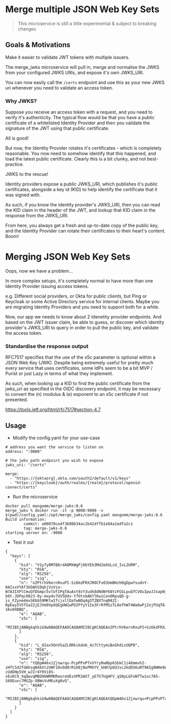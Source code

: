 # Merge multiple JSON Web Key Sets

> This microservice is still a little experimental & subject to breaking changes

## Goals & Motivations

Make it easier to validate JWT tokens with multiple issuers.

The merge_jwks microservice will pull in, merge and normalise the JWKS from your configured
JWKS URIs, and expose it's own JWKS_URI.

You can now easily call the `/certs` endpoint and use this as your new JWKS uri whenever you
need to validate an access token.

### Why JWKS?

Suppose you receive an access token with a request, and you need to verify it's authenticity.
The typical flow would be that you have a public certificate of a whitelisted Identity Provider
and then you validate the signature of the JWT using that public certificate.

All is good!

But now, the Identity Provider rotates it's certificates - which is completely reasonable.
You now need to somehow identify that this happened, and load the latest public certificate.
Clearly this is a bit clunky, and not best-practice.

JWKS to the rescue!

Identity providers expose a public JWKS_URI, which publishes it's public certificates,
alongside a key id (KID) to help identify the certificate that it was signed with.

As such, if you know the identity provider's JWKS_URI, then you can read the KID claim
in the header of the JWT, and lookup that KID claim in the response from the JWKS_URI.

From here, you always get a fresh and up-to-date copy of the public key, and the Identity
Provider can rotate their certificates to their heart's content. Boom!

# Merging JSON Web Key Sets

Oops, now we have a problem...

In more complex setups, it's completely normal to have more than one Identity Provider
issuing access tokens.

e.g. Different social providers, or Okta for public clients, but Ping or Keycloak or
some Active Directory service for internal clients. Maybe you are migrating Identity Providers
and you need to support both for a while.

Now, our app we needs to know about 2 Idenetity provider endpoints. And based on the JWT
issuer claim, be able to guess, or discover which identity provider's JWKS_URI to query
in order to pull the public key, and validate the access token.

### Standardise the response output

RFC7517 specifies that the use of the x5c parameter is optional within a JSON Web Key (JWK). 
Despite being extremely useful for pretty much every service that uses certificates, some IdPs
seem to be a bit MVP / Purist or just Lazy in terms of what they implement.

As such, when looking up a KID to find the public certificate from the jwks_uri as specified in
the OIDC discovery endpoint, it may be necessary to convert the (n) modulus & (e) exponent to an
x5c certificate if not presented.

https://tools.ietf.org/html/rfc7517#section-4.7

## Usage

- Modify the config.yaml for your use-case

```
# address you want the service to listen on
address: ":9000"

# the jwks path endpoint you wish to expose
jwks_uri: "/certs"

merge:
  - "https://{oktaorg}.okta.com/oauth2/default/v1/keys"
  - "https://{keycloak}/auth/realms/{realm}/protocol/openid-connect/certs"
```

- Run the microservice

```
docker pull mangomm/merge-jwks:0.6
merge_jwks % docker run -it -p 9000:9000 -v $(pwd)/config.yaml:/opt/merge_jwks/config.yaml mangomm/merge-jwks:0.6 
Build information:
        commit: a00870ce4f3680b34ac2b42dffb1e84a1edfa2c1
        tag: merge-jwks-0.6
starting server on: :9000
```

- Test it out

```
{
  "keys": [
    {
      "kid": "V1y7y0M7B6rdA0MXWgPj6bYEb3Md2mXULcU_IvL2URM",
      "kty": "RSA",
      "alg": "RS256",
      "use": "sig",
      "n": "nZPtrhV6ernRxuPI-Sz6kdFRXJR0CFx03UmBHzh0gDpwYsudnY-0AIxxVYAf3kDAhS9qhjVsVio-W7A3IXPlCmuQfDGmpc5vlUfIPgTAuAxt9zY3udk8dNdWY68YzFGSLpuQfCV8uIpwJJxapNjJn5VkVEEh2-b0t-JDPqcO023-0y-mxp4v7UV5Ddv-YfOtxbAKYlKwiConORpuQD-g-is_FZynm4mxSKbb59MKtwIfcjxllDafwNOq4g3TZBXTnqM42I-RpEwyIV5TGaZ2jEJVm9VpXQEgUW2wPDIPfyY1Ie3FrRfMSzTL8efhW74Wa6wPj2njPUqT6-16v0XBBQ",
      "e": "AQAB",
      "x5c": [
        "MIIBIjANBgkqhkiG9w0BAQEFAAOCAQ8AMIIBCgKCAQEAnZPtrhV6ernRxuPI+Sz6kdFRXJR0CFx03UmBHzh0gDpwYsudnY+0AIxxVYAf3kDAhS9qhjVsVio+W7A3IXPlCmuQfDGmpc5vlUfIPgTAuAxt9zY3udk8dNdWY68YzFGSLpuQfCV8uIpwJJxapNjJn5VkVEEh2+b0t+JDPqcO023+0y+mxp4v7UV5Ddv+YfOtxbAKYlKwiConORpuQD+g+is/FZynm4mxSKbb59MKtwIfcjxllDafwNOq4g3TZBXTnqM42I+RpEwyIV5TGaZ2jEJVm9VpXQEgUW2wPDIPfyY1Ie3FrRfMSzTL8efhW74Wa6wPj2njPUqT6+16v0XBBQIDAQAB"
      ]
    },
    {
      "kid": "L_OIax5OnVSaZL0Rkikdo6_4z7CttymiBxGhdizUQP0",
      "kty": "RSA",
      "alg": "RS256",
      "use": "sig",
      "n": "tQDpW46x1Zjnwrqu-PcpPPxPTxVYryRwNbpkSbkC1i46mmvhI-zHfCSd2fdAhsqNX6XtzUNF10vOd0rR1U8jNxPMXYV_kHD7pOdJsc2kdDS6uRT9AIg9WHe0AoK2HraPEyAnVgq5TWVxx0IT4YGDXupOniAHNPcZ0dPNlxV5VdD8lsKXBOs6HWA93UqwxF6pYiEthxzE4kPZQaB6s6qQ5RGs47wYISyw-cUdDHp5VH_wJIr4Y9Vi8S-vEsKC9_XqQwvqMBQ96WRMDReoreUEsXPR3AX7_yE7h7UgHFV_qSNyLGFoNTTwioc7A5-S6OEuxc7MGZp-XBWsVuMEuXg0vQ",
      "e": "AQAB",
      "x5c": [
        "MIIBIjANBgkqhkiG9w0BAQEFAAOCAQ8AMIIBCgKCAQEAtQDpW46x1Zjnwrqu+PcpPPxPTxVYryRwNbpkSbkC1i46mmvhI+zHfCSd2fdAhsqNX6XtzUNF10vOd0rR1U8jNxPMXYV/kHD7pOdJsc2kdDS6uRT9AIg9WHe0AoK2HraPEyAnVgq5TWVxx0IT4YGDXupOniAHNPcZ0dPNlxV5VdD8lsKXBOs6HWA93UqwxF6pYiEthxzE4kPZQaB6s6qQ5RGs47wYISyw+cUdDHp5VH/wJIr4Y9Vi8S+vEsKC9/XqQwvqMBQ96WRMDReoreUEsXPR3AX7/yE7h7UgHFV/qSNyLGFoNTTwioc7A5+S6OEuxc7MGZp+XBWsVuMEuXg0vQIDAQAB"
      ]
    }
  ]
}
```
